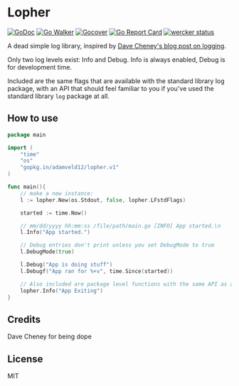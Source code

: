 # Lopher
[![GoDoc](http://img.shields.io/badge/go-documentation-blue.svg?style=flat-square)](http://godoc.org/github.com/adamveld12/lopher)
[![Go Walker](http://gowalker.org/api/v1/badge)](https://gowalker.org/github.com/adamveld12/lopher)
[![Gocover](http://gocover.io/_badge/github.com/adamveld12/lopher)](http://gocover.io/github.com/adamveld12/lopher)
[![Go Report Card](https://goreportcard.com/badge/github.com/adamveld12/lopher)](https://goreportcard.com/report/github.com/adamveld12/lopher)
[![wercker status](https://app.wercker.com/status/c7ab8a9e5a8b29d22f365f9bd1e808fc/s/master "wercker status")](https://app.wercker.com/project/byKey/c7ab8a9e5a8b29d22f365f9bd1e808fc)

A dead simple log library, inspired by [Dave Cheney's blog post on logging](https://dave.cheney.net/2015/11/05/lets-talk-about-logging).

Only two log levels exist: Info and Debug. Info is always enabled, Debug is for development time.

Included are the same flags that are available with the standard library log package, with an API that
should feel familiar to you if you've used the standard library `log` package at all.

## How to use

```go
package main

import (
    "time"
    "os"
    "gopkg.in/adamveld12/lopher.v1"
)

func main(){
    // make a new instance:
    l := lopher.New(os.Stdout, false, lopher.LFstdFlags)

    started := time.Now()

    // mm/dd/yyyy hh:mm:ss /file/path/main.go [INFO] App started.\n
    l.Info("App started.")

    // Debug entries don't print unless you set DebugMode to true
    l.DebugMode(true)

    l.Debug("App is doing stuff")
    l.Debugf("App ran for %+v", time.Since(started))

    // Also included are package level functions with the same API as an instance
    lopher.Info("App Exiting")
}
```

## Credits

Dave Cheney for being dope

## License

MIT
